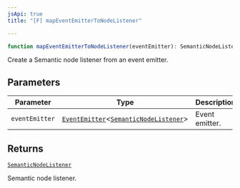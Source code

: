```yaml
---
jsApi: true
title: "[F] mapEventEmitterToNodeListener"

---
```

```ts
function mapEventEmitterToNodeListener(eventEmitter): SemanticNodeListener
```

Create a Semantic node listener from an event emitter.

## Parameters

| Parameter | Type | Description |
| ------ | ------ | ------ |
| `eventEmitter` | [`EventEmitter`](../classes/EventEmitter.md)<[`SemanticNodeListener`](../type-aliases/SemanticNodeListener.md)\> | Event emitter. |

## Returns

[`SemanticNodeListener`](../type-aliases/SemanticNodeListener.md)

Semantic node listener.
